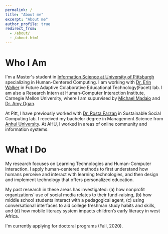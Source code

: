 ```yaml
---
permalink: /
title: "About me"
excerpt: "About me"
author_profile: true
redirect_from: 
  - /about/
  - /about.html
---
```




Who I Am
======

I'm a Master's student in [Information Science at University of Pittsburgh](https://sci.pitt.edu/) specializing in Human-Centered Computing. I am working with [Dr. Erin Walker](http://erinwalker.owlstown.com/) in Future Adaptive Colaborative Educational Technology(Facet) lab. I am also a Research Intern at Human-Computer Interaction Institute, Carnegie Mellon University, where I am supurvised by [Michael Madaio](http://michaelmadaio.com/) and [Dr. Amy Ogan](https://www.amyogan.com/). 

At Pitt, I have previously worked with [Dr. Rosta Farzan](http://rosta-farzan.net/) in Sustainable Social Computing lab. I received my bachelor degree in Management Science from [Anhui University](http://en.ahu.edu.cn/). At AHU, I worked in areas of online community and information systems. 

What I Do
======

My research focuses on Learning Technologies and Human-Computer Interaction. I apply human-centered methods to first understand how humans perceive and interact with learning technologies, and then design and implement technology that offers personalized education. 

My past research in these areas has investigated: (a) how nonprofit organizations’ use of social media relates to their fund-raising, (b) how middle school students interact with a pedagogical agent, (c) using conversational interfaces to aid college freshman study habits and skills, and (d) how mobile literacy system impacts children’s early literacy in west Africa. 

I'm currently applying for doctoral programs (Fall, 2020).
